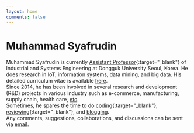 ```yaml
---
layout: home
comments: false
---
```


<h1 class="page__title">Muhammad Syafrudin</h1>

Muhammad Syafrudin is currently [Assistant Professor](https://ise.dongguk.edu/bbs/board.php?bo_table=ise5_1&wr_id=36){:target="_blank"} of Industrial and Systems Engineering at Dongguk University Seoul, Korea. He does research in IoT, information systems, data mining, and big data. His detailed curriculum vitae is available [here](/cv). <br/>
Since 2014, he has been involved in several research and development (R&D) projects in various industry such as e-commerce, manufacturing, supply chain, health care, [etc](/research/projects).<br/>
Sometimes, he spares the time to do [coding](https://github.com/justudin){:target="_blank"}, [reviewing](https://publons.com/a/1501728/){:target="_blank"}, and [blogging](/blog). <br/>
Any comments, suggestions, collaborations, and discussions can be sent via [email](/contact).<br/>
